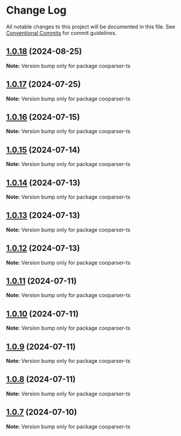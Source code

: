 # Change Log

All notable changes to this project will be documented in this file.
See [Conventional Commits](https://conventionalcommits.org) for commit guidelines.

## [1.0.18](https://github.com/copenomics/cooparser/compare/cooparser-ts@1.0.17...cooparser-ts@1.0.18) (2024-08-25)

**Note:** Version bump only for package cooparser-ts





## [1.0.17](https://github.com/copenomics/cooparser/compare/cooparser-ts@1.0.17-alpha.2...cooparser-ts@1.0.17) (2024-07-25)

**Note:** Version bump only for package cooparser-ts





## [1.0.16](https://github.com/copenomics/cooparser/compare/cooparser-ts@1.0.16-alpha.0...cooparser-ts@1.0.16) (2024-07-15)

**Note:** Version bump only for package cooparser-ts





## [1.0.15](https://github.com/copenomics/cooparser/compare/cooparser-ts@1.0.15-alpha.0...cooparser-ts@1.0.15) (2024-07-14)

**Note:** Version bump only for package cooparser-ts





## [1.0.14](https://github.com/copenomics/cooparser/compare/cooparser-ts@1.0.14-alpha.0...cooparser-ts@1.0.14) (2024-07-13)

**Note:** Version bump only for package cooparser-ts





## [1.0.13](https://github.com/copenomics/cooparser/compare/cooparser-ts@1.0.13-alpha.0...cooparser-ts@1.0.13) (2024-07-13)

**Note:** Version bump only for package cooparser-ts





## [1.0.12](https://github.com/copenomics/cooparser/compare/cooparser-ts@1.0.12-testnet.1...cooparser-ts@1.0.12) (2024-07-13)

**Note:** Version bump only for package cooparser-ts





## [1.0.11](https://github.com/copenomics/cooparser/compare/cooparser-ts@1.0.11-testnet.1...cooparser-ts@1.0.11) (2024-07-11)

**Note:** Version bump only for package cooparser-ts





## [1.0.10](https://github.com/copenomics/cooparser/compare/cooparser-ts@1.0.10-testnet.0...cooparser-ts@1.0.10) (2024-07-11)

**Note:** Version bump only for package cooparser-ts





## [1.0.9](https://github.com/copenomics/cooparser/compare/cooparser-ts@1.0.9-testnet.0...cooparser-ts@1.0.9) (2024-07-11)

**Note:** Version bump only for package cooparser-ts





## [1.0.8](https://github.com/copenomics/cooparser/compare/cooparser-ts@1.0.8-testnet.2...cooparser-ts@1.0.8) (2024-07-11)

**Note:** Version bump only for package cooparser-ts





## [1.0.7](https://github.com/copenomics/cooparser/compare/cooparser-ts@1.0.7-testnet.0...cooparser-ts@1.0.7) (2024-07-10)

**Note:** Version bump only for package cooparser-ts
